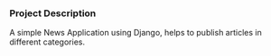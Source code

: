 ### Project Description
A simple News Application using Django, helps to publish articles in different categories.